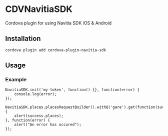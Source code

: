 # CDVNavitiaSDK

Cordova plugin for using Navitia SDK iOS &amp; Android

## Installation

    cordova plugin add cordova-plugin-navitia-sdk

## Usage

### Example

    NavitiaSDK.init('my-token', function() {}, function(error) {
        console.log(error);
    });

    NavitiaSDK.places.placesRequestBuilder().withQ('gare').get(function(success) {
        alert(success.places);
    }, function(error) {
        alert("An error has occured");
    });
